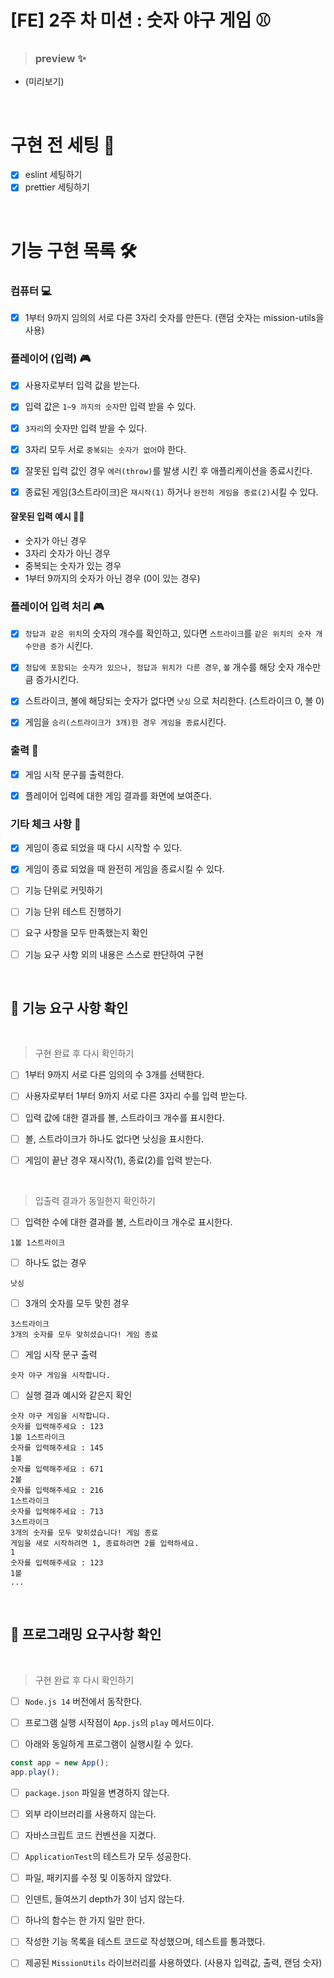 # [FE] 2주 차 미션 : 숫자 야구 게임 ⚾

> ### preview ✨

- (미리보기)

<br/>

# 구현 전 세팅 🎨

- [x] eslint 세팅하기
- [x] prettier 세팅하기

<br/>

# 기능 구현 목록 🛠

### 컴퓨터 💻

- [x] 1부터 9까지 임의의 서로 다른 3자리 숫자를 만든다. (랜덤 숫자는 mission-utils을 사용)

### 플레이어 (입력) 🎮

- [x] 사용자로부터 입력 값을 받는다.

- [x] 입력 값은 `1~9 까지의 숫자`만 입력 받을 수 있다.

- [x] `3자리`의 숫자만 입력 받을 수 있다.

- [x] 3자리 모두 서로 `중복되는 숫자가 없어`야 한다.

- [x] 잘못된 입력 값인 경우 `에러(throw)`를 발생 시킨 후 애플리케이션을 종료시킨다.

- [x] 종료된 게임(3스트라이크)은 `재시작(1)` 하거나 `완전히 게임을 종료(2)`시킬 수 있다.

#### 잘못된 입력 예시 🙅‍♀️

- 숫자가 아닌 경우
- 3자리 숫자가 아닌 경우
- 중복되는 숫자가 있는 경우
- 1부터 9까지의 숫자가 아닌 경우 (0이 있는 경우)

### 플레이어 입력 처리 🎮

- [x] `정답과 같은 위치`의 숫자의 개수를 확인하고, 있다면 `스트라이크`를 `같은 위치의 숫자 개수만큼 증가` 시킨다.

- [x] `정답에 포함되는 숫자가 있으나, 정답과 위치가 다른 경우`, `볼` 개수를 해당 숫자 개수만큼 증가시킨다.

- [x] 스트라이크, 볼에 해당되는 숫자가 없다면 `낫싱` 으로 처리한다. (스트라이크 0, 볼 0)

- [x] 게임을 `승리(스트라이크가 3개)한 경우 게임을 종료`시킨다.

### 출력 💌

- [x] 게임 시작 문구를 출력한다.

- [x] 플레이어 입력에 대한 게임 결과를 화면에 보여준다.

### 기타 체크 사항 📖

- [x] 게임이 종료 되었을 때 다시 시작할 수 있다.

- [x] 게임이 종료 되었을 때 완전히 게임을 종료시킬 수 있다.

- [ ] 기능 단위로 커밋하기

- [ ] 기능 단위 테스트 진행하기

- [ ] 요구 사항을 모두 만족했는지 확인

- [ ] 기능 요구 사항 외의 내용은 스스로 판단하여 구현

<br/>

## 🚀 기능 요구 사항 확인

<br/>

> 구현 완료 후 다시 확인하기

- [ ] 1부터 9까지 서로 다른 임의의 수 3개를 선택한다.

- [ ] 사용자로부터 1부터 9까지 서로 다른 3자리 수를 입력 받는다.

- [ ] 입력 값에 대한 결과를 볼, 스트라이크 개수를 표시한다.

- [ ] 볼, 스트라이크가 하나도 없다면 낫싱을 표시한다.

- [ ] 게임이 끝난 경우 재시작(1), 종료(2)를 입력 받는다.

<br/>

> 입출력 결과가 동일한지 확인하기

- [ ] 입력한 수에 대한 결과를 볼, 스트라이크 개수로 표시한다.

```
1볼 1스트라이크
```

- [ ] 하나도 없는 경우

```
낫싱
```

- [ ] 3개의 숫자를 모두 맞힌 경우

```
3스트라이크
3개의 숫자를 모두 맞히셨습니다! 게임 종료
```

- [ ] 게임 시작 문구 출력

```
숫자 야구 게임을 시작합니다.
```

- [ ] 실행 결과 예시와 같은지 확인

```
숫자 야구 게임을 시작합니다.
숫자를 입력해주세요 : 123
1볼 1스트라이크
숫자를 입력해주세요 : 145
1볼
숫자를 입력해주세요 : 671
2볼
숫자를 입력해주세요 : 216
1스트라이크
숫자를 입력해주세요 : 713
3스트라이크
3개의 숫자를 모두 맞히셨습니다! 게임 종료
게임을 새로 시작하려면 1, 종료하려면 2를 입력하세요.
1
숫자를 입력해주세요 : 123
1볼
...
```

<br/>

## 🎯 프로그래밍 요구사항 확인

<br/>

> 구현 완료 후 다시 확인하기

- [ ] `Node.js 14` 버전에서 동작한다.

- [ ] 프로그램 실행 시작점이 `App.js`의 `play` 메서드이다.

- [ ] 아래와 동일하게 프로그램이 실행시킬 수 있다.

```js
const app = new App();
app.play();
```

- [ ] `package.json` 파일을 변경하지 않는다.

- [ ] 외부 라이브러리를 사용하지 않는다.

- [ ] 자바스크립트 코드 컨벤션을 지켰다.

- [ ] `ApplicationTest`의 테스트가 모두 성공한다.

- [ ] 파일, 패키지를 수정 및 이동하지 않았다.

- [ ] 인덴트, 들여쓰기 depth가 3이 넘지 않는다.

- [ ] 하나의 함수는 한 가지 일만 한다.

- [ ] 작성한 기능 목록을 테스트 코드로 작성했으며, 테스트를 통과했다.

- [ ] 제공된 `MissionUtils` 라이브러리를 사용하였다. (사용자 입력값, 출력, 랜덤 숫자)

